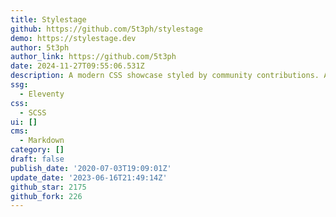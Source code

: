 ```yaml
---
title: Stylestage
github: https://github.com/5t3ph/stylestage
demo: https://stylestage.dev
author: 5t3ph
author_link: https://github.com/5t3ph
date: 2024-11-27T09:55:06.531Z
description: A modern CSS showcase styled by community contributions. Add your stylesheet!
ssg:
  - Eleventy
css:
  - SCSS
ui: []
cms:
  - Markdown
category: []
draft: false
publish_date: '2020-07-03T19:09:01Z'
update_date: '2023-06-16T21:49:14Z'
github_star: 2175
github_fork: 226
---
```


